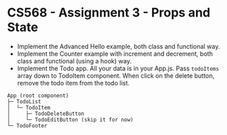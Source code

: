 # CS568 - Assignment 3 - Props and State
- Implement the Advanced Hello example, both class and functional way.
- Implement the Counter example with increment and decrement, both class and functional (using a hook) way.
- Implement the Todo app. All your data is in your App.js. Pass `todoItems` array down to TodoItem component. When click on the delete button, remove the todo item from the todo list.

```
App (root component)
├─ TodoList
│  └─ TodoItem
│     ├─ TodoDeleteButton
│     └─ TodoEditButton (skip it for now)
└─ TodoFooter
```
